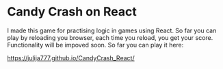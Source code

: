 # Candy Crash on React

I made this game for practising logic in games using React. 
So far you can play by reloading you browser, each time you reload, you get your score.
Functionality will be impoved soon. So far you can play it here:

https://julija777.github.io/CandyCrash_React/

